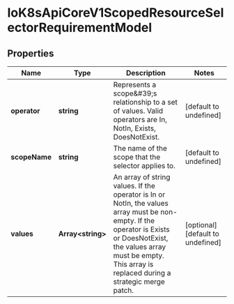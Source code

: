 # IoK8sApiCoreV1ScopedResourceSelectorRequirementModel

## Properties

Name | Type | Description | Notes
------------ | ------------- | ------------- | -------------
**operator** | **string** | Represents a scope\&#39;s relationship to a set of values. Valid operators are In, NotIn, Exists, DoesNotExist. | [default to undefined]
**scopeName** | **string** | The name of the scope that the selector applies to. | [default to undefined]
**values** | **Array&lt;string&gt;** | An array of string values. If the operator is In or NotIn, the values array must be non-empty. If the operator is Exists or DoesNotExist, the values array must be empty. This array is replaced during a strategic merge patch. | [optional] [default to undefined]


